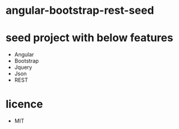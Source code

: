 # angular-bootstrap-rest-seed

# seed project with below features
- Angular
- Bootstrap
- Jquery
- Json
- REST

# licence
- MIT
